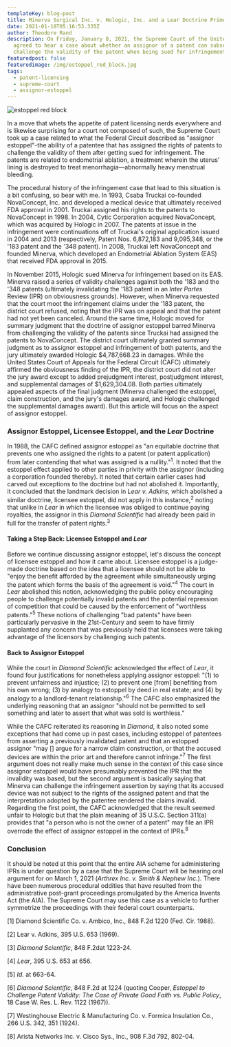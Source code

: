 ```yaml
---
templateKey: blog-post
title: Minerva Surgical Inc. v. Hologic, Inc. and a Lear Doctrine Primer
date: 2021-01-10T05:16:53.335Z
author: Theodore Rand
description: On Friday, January 8, 2021, the Supreme Court of the United States
  agreed to hear a case about whether an assignor of a patent can subsequently
  challenge the validity of the patent when being sued for infringement.
featuredpost: false
featuredimage: /img/estoppel_red_block.jpg
tags:
  - patent-licensing
  - supreme-court
  - assignor-estoppel
---
```

![estoppel red block](/img/estoppel_red_block.jpg)

In a move that whets the appetite of patent licensing nerds everywhere and is likewise surprising for a court not composed of such, the Supreme Court took up a case related to what the Federal Circuit described as "assignor estoppel"-the ability of a patentee that has assigned the rights of patents to challenge the validity of them after getting sued for infringement. The patents are related to endometrial ablation, a treatment wherein the uterus' lining is destroyed to treat menorrhagia—abnormally heavy menstrual bleeding.

The procedural history of the infringement case that lead to this situation is a bit confusing, so bear with me. In 1993, Csaba Truckai co-founded NovaConcept, Inc. and developed a medical device that ultimately received FDA approval in 2001. Truckai assigned his rights to the patents to NovaConcept in 1998. In 2004, Cytic Corporation acquired NovaConcept, which was acquired by Hologic in 2007. The patents at issue in the infringement were continuations off of Truckai's original application issued in 2004 and 2013 (respectively, Patent Nos. 6,872,183 and 9,095,348, or the '183 patent and the '348 patent). In 2008, Truckai left NovaConcept and founded Minerva, which developed an Endometrial Ablation System (EAS) that received FDA approval in 2015.

In November 2015, Hologic sued Minerva for infringement based on its EAS. Minerva raised a series of validity challenges against both the '183 and the '348 patents (ultimately invalidating the '183 patent in an *Inter Partes* Review (IPR) on obviousness grounds). However, when Minerva requested that the court moot the infringement claims under the '183 patent, the district court refused, noting that the IPR was on appeal and that the patent had not yet been canceled. Around the same time, Hologic moved for summary judgment that the doctrine of assignor estoppel barred Minerva from challenging the validity of the patents since Truckai had assigned the patents to NovaConcept. The district court ultimately granted summary judgment as to assignor estoppel and infringement of both patents, and the jury ultimately awarded Hologic $4,787,668.23 in damages. While the United States Court of Appeals for the Federal Circuit (CAFC) ultimately affirmed the obviousness finding of the IPR, the district court did not alter the jury award except to added prejudgment interest, postjudgment interest, and supplemental damages of $1,629,304.08. Both parties ultimately appealed aspects of the final judgment (Minerva challenged the estoppel, claim construction, and the jury's damages award, and Hologic challenged the supplemental damages award). But this article will focus on the aspect of assignor estoppel.

### Assignor Estoppel, Licensee Estoppel, and the *Lear* Doctrine

In 1988, the CAFC defined assignor estoppel as "an equitable doctrine that prevents one who assigned the rights to a patent (or patent application) from later contending that what was assigned is a nullity."<sup>1</sup>. It noted that the estoppel effect applied to other parties in privity with the assignor (including a corporation founded thereby). It noted that certain earlier cases had carved out exceptions to the doctrine but had not abolished it. Importantly, it concluded that the landmark decision in *Lear v. Adkins,* which abolished a similar doctrine, licensee estoppel, did not apply in this instance,<sup>2</sup> noting that unlike in *Lear* in which the licensee was obliged to continue paying royalties, the assignor in this *Diamond Scientific* had already been paid in full for the transfer of patent rights.<sup>3</sup>

#### Taking a Step Back: Licensee Estoppel and *Lear*

Before we continue discussing assignor estoppel, let's discuss the concept of licensee estoppel and how it came about. Licensee estoppel is a judge-made doctrine based on the idea that a licensee should not be able to "enjoy the benefit afforded by the agreement while simultaneously urging the patent which forms the basis of the agreement is void."<sup>4</sup> The court in *Lear* abolished this notion, acknowledging the public policy encouraging people to challenge potentially invalid patents and the potential repression of competition that could be caused by the enforcement of "worthless patents."<sup>5</sup> These notions of challenging "bad patents" have been particularly pervasive in the 21st-Century and seem to have firmly supplanted any concern that was previously held that licensees were taking advantage of the licensors by challenging such patents.

#### Back to Assignor Estoppel

While the court in *Diamond Scientific* acknowledged the effect of *Lear*, it found four justifications for nonetheless applying assignor estoppel: "(1) to prevent unfairness and injustice; (2) to prevent one \[from] benefiting from his own wrong; (3) by analogy to estoppel by deed in real estate; and (4) by analogy to a landlord-tenant relationship."<sup>6</sup> The CAFC also emphasized the underlying reasoning that an assignor "should not be permitted to sell something and later to assert that what was sold is worthless."

While the CAFC reiterated its reasoning in *Diamond*, it also noted some exceptions that had come up in past cases, including estoppel of patentees from asserting a previously invalidated patent and that an estopped assignor "may \[] argue for a narrow claim construction, or that the accused devices are within the prior art and therefore cannot infringe."<sup>7</sup> The first argument does not really make much sense in the context of this case since assignor estoppel would have presumably prevented the  IPR that the invalidity was based, but the second argument is basically saying that Minerva can challenge the infringement assertion by saying that its accused device was not subject to the rights of the assigned patent and that the interpretation adopted by the patentee rendered the claims invalid. Regarding the first point, the CAFC acknowledged that the result seemed unfair to Hologic but that the plain meaning of 35 U.S.C. Section 311(a) provides that "a person who is not the owner of a patent" may file an IPR overrode the effect of assignor estoppel in the context of IPRs.<sup>8</sup>

### Conclusion

It should be noted at this point that the entire AIA scheme for administering IPRs is under question by a case that the Supreme Court will be hearing oral argument for on March 1, 2021 (*Arthrex Inc. v. Smith & Nephew Inc.*). There have been numerous procedural oddities that have resulted from the administrative post-grant proceedings promulgated by the America Invents Act (the AIA). The Supreme Court may use this case as a vehicle to further symmetrize the proceedings with their federal court counterparts. 



\[1] Diamond Scientific Co. v. Ambico, Inc., 848 F.2d 1220 (Fed. Cir. 1988).

\[2] Lear v. Adkins, 395 U.S. 653 (1969).

\[3] *Diamond Scientific*, 848 F.2dat 1223-24. 

\[4] *Lear*, 395 U.S. 653 at 656.

\[5] *Id.* at 663-64.

\[6] *Diamond Scientific*, 848 F.2d at 1224 (quoting Cooper, *Estoppel to Challenge Patent Validity: The Case of Private Good Faith vs. Public Policy*, 18 Case W. Res. L. Rev. 1122 (1967)).

\[7] Westinghouse Electric & Manufacturing Co. v. Formica Insulation Co., 266 U.S. 342, 351 (1924).

\[8] Arista Networks Inc. v. Cisco Sys., Inc., 908 F.3d 792, 802-04.